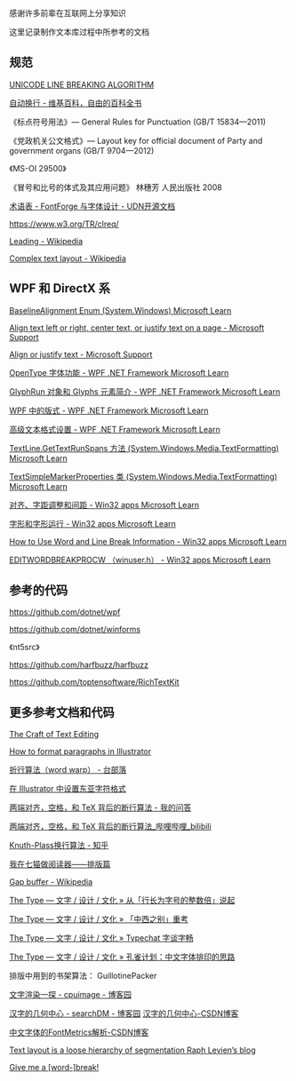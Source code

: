 感谢许多前辈在互联网上分享知识

这里记录制作文本库过程中所参考的文档

## 规范

[UNICODE LINE BREAKING ALGORITHM](https://www.unicode.org/reports/tr14/)

[自动换行 - 维基百科，自由的百科全书](https://zh.wikipedia.org/zh-hans/%E8%87%AA%E5%8A%A8%E6%8D%A2%E8%A1%8C )

《标点符号用法》— General Rules for Punctuation (GB/T 15834—2011)

《党政机关公文格式》— Layout key for official document of Party and government organs (GB/T 9704—2012)

《MS-OI 29500》

《冒号和比号的体式及其应用问题》 林穗芳 人民出版社 2008

[术语表 - FontForge 与字体设计 - UDN开源文档](https://doc.yonyoucloud.com/doc/wiki/project/fontforge-and-font-design/glossary.html )

<https://www.w3.org/TR/clreq/>

[Leading - Wikipedia](https://en.wikipedia.org/wiki/Leading )

[Complex text layout - Wikipedia](https://en.wikipedia.org/wiki/Complex_text_layout )

## WPF 和 DirectX 系

[BaselineAlignment Enum (System.Windows) Microsoft Learn](https://learn.microsoft.com/zh-cn/dotnet/api/system.windows.baselinealignment?view=windowsdesktop-9.0 )

[Align text left or right, center text, or justify text on a page - Microsoft Support](https://support.microsoft.com/en-us/office/align-text-left-or-right-center-text-or-justify-text-on-a-page-70da744d-0f4d-472e-916d-1c42d94dc33f )

[Align or justify text - Microsoft Support](https://support.microsoft.com/en-us/office/align-or-justify-text-b9096ed4-7323-4ff3-921a-1ba7ba31faf1 )

[OpenType 字体功能 - WPF .NET Framework Microsoft Learn](https://learn.microsoft.com/zh-cn/dotnet/desktop/wpf/advanced/opentype-font-features )

[GlyphRun 对象和 Glyphs 元素简介 - WPF .NET Framework Microsoft Learn](https://learn.microsoft.com/zh-cn/dotnet/desktop/wpf/advanced/introduction-to-the-glyphrun-object-and-glyphs-element?view=netframeworkdesktop-4.8&viewFallbackFrom=netdesktop-7.0 )

[WPF 中的版式 - WPF .NET Framework Microsoft Learn](https://learn.microsoft.com/zh-cn/dotnet/desktop/wpf/advanced/typography-in-wpf )

[高级文本格式设置 - WPF .NET Framework Microsoft Learn](https://learn.microsoft.com/zh-cn/dotnet/desktop/wpf/advanced/advanced-text-formatting?view=netframeworkdesktop-4.8 )

[TextLine.GetTextRunSpans 方法 (System.Windows.Media.TextFormatting) Microsoft Learn](https://learn.microsoft.com/zh-cn/dotnet/api/system.windows.media.textformatting.textline.gettextrunspans?view=windowsdesktop-7.0 )

[TextSimpleMarkerProperties 类 (System.Windows.Media.TextFormatting) Microsoft Learn](https://learn.microsoft.com/zh-cn/dotnet/api/system.windows.media.textformatting.textsimplemarkerproperties?view=windowsdesktop-7.0 )

[对齐、字距调整和间距 - Win32 apps Microsoft Learn](https://learn.microsoft.com/zh-cn/windows/win32/directwrite/justification--kerning--and-spacing )

[字形和字形运行 - Win32 apps Microsoft Learn](https://learn.microsoft.com/zh-cn/windows/win32/directwrite/glyphs-and-glyph-runs )

[How to Use Word and Line Break Information - Win32 apps Microsoft Learn](https://learn.microsoft.com/en-us/windows/win32/controls/use-word-and-line-break-information )

[EDITWORDBREAKPROCW （winuser.h） - Win32 apps Microsoft Learn](https://learn.microsoft.com/zh-cn/windows/win32/api/winuser/nc-winuser-editwordbreakprocw )

## 参考的代码

<https://github.com/dotnet/wpf>

<https://github.com/dotnet/winforms>

《nt5src》

<https://github.com/harfbuzz/harfbuzz>

<https://github.com/toptensoftware/RichTextKit>

## 更多参考文档和代码

[The Craft of Text Editing](http://www.finseth.com/craft/ )

[How to format paragraphs in Illustrator](https://helpx.adobe.com/illustrator/using/formatting-paragraphs.html )

[折行算法（word warp） - 台部落](https://www.twblogs.net/a/5b84bb972b71775d1cd19cf0 )

[在 Illustrator 中设置东亚字符格式](https://helpx.adobe.com/cn/illustrator/using/formatting-asian-characters.html )

[两端对齐，空格，和 TeX 背后的断行算法 - 我的问答](https://ask.latexstudio.net/ask/article/525.html )

[两端对齐，空格，和 TeX 背后的断行算法_哔哩哔哩_bilibili](https://www.bilibili.com/video/BV1Zd4y1M75r/?share_source=copy_web&amp%3Bvd_source=3611eb04d6168eb065e2f7a5995676e6 )

[Knuth-Plass换行算法 - 知乎](https://zhuanlan.zhihu.com/p/194831235 )

[我在七猫做阅读器——排版篇](https://tech.qimao.com/reader/ )

[Gap buffer - Wikipedia](https://en.wikipedia.org/wiki/Gap_buffer )

[The Type — 文字 / 设计 / 文化 » 从「行长为字号的整数倍」说起](https://www.thetype.com/2017/07/12513/ )

[The Type — 文字 / 设计 / 文化 » 「中西之别」重考](https://www.thetype.com/2017/08/12954/ )

[The Type — 文字 / 设计 / 文化 » Typechat 字谈字畅](https://www.thetype.com/typechat/ )

[The Type — 文字 / 设计 / 文化 » 孔雀计划：中文字体排印的思路](https://www.thetype.com/kongque/ )

排版中用到的书架算法： GuillotinePacker

[文字渲染一探 - cpuimage - 博客园](https://www.cnblogs.com/cpuimage/p/13337475.html )

[汉字的几何中心 - searchDM - 博客园](https://www.cnblogs.com/wycg1984/archive/2010/06/21/1762148.html ) [汉字的几何中心-CSDN博客](https://blog.csdn.net/aodeng9367/article/details/102305442 )

[中文字体的FontMetrics解析-CSDN博客](https://blog.csdn.net/loveyou388i/article/details/115934795 )

[Text layout is a loose hierarchy of segmentation Raph Levien’s blog](https://raphlinus.github.io/text/2020/10/26/text-layout.html )

[Give me a [word-]break!](https://archives.miloush.net/michkap/archive/2005/02/21/377288.html )
